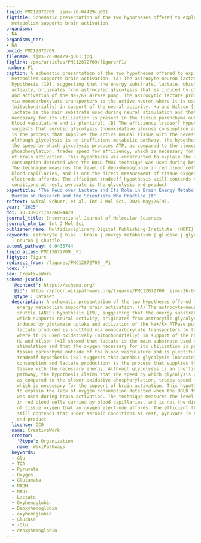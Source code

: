 ```yaml
---
figid: PMC12072709__ijms-26-04429-g001
figtitle: Schematic presentation of the two hypotheses offered to explain how energy
  metabolism supports brain activation
organisms:
- NA
organisms_ner:
- NA
pmcid: PMC12072709
filename: ijms-26-04429-g001.jpg
figlink: /pmc/articles/PMC12072709/figure/F1/
number: F1
caption: A schematic presentation of the two hypotheses offered to explain how energy
  metabolism supports brain activation. (A) The astrocyte–neuron lactate shuttle (ANLS)
  hypothesis [19], suggesting that the energy substrate, lactate, which supports neural
  activity, originates from astrocytic glycolysis that is induced by glutamate uptake
  and activation of the Na+/K+ ATPase pump. The astrocytic lactate produced is shuttled
  via monocarboxylate transporters to the active neuron where it is used oxidatively
  (mitochondrially) in support of the neural activity. Hu and Wilson [41] showed that
  lactate is the main substrate used during neural stimulation and that the oxygen
  necessary for its utilization is present in the tissue parenchyma outside of the
  blood vasculature and is plentiful. (B) The efficiency tradeoff hypothesis [68]
  suggests that aerobic glycolysis (nonoxidative glucose consumption and lactate production)
  is the process that supplies the active neural tissue with the necessary energy.
  Although glycolysis is an inefficient metabolic pathway, the hypothesis claims that
  the speed by which glycolysis produces ATP, as compared to the slower oxidative
  phosphorylation, trades speed for efficiency, which is necessary for the support
  of brain activation. This hypothesis was constructed to explain the lack of oxygen
  consumption detected when the BOLD fMRI technique was used during brain activation.
  The technique measures the level of deoxyhemoglobin in red blood cells carried by
  blood capillaries, and is not the direct measurement of tissue oxygen that an oxygen
  electrode affords. The efficient tradeoff hypothesis still contends that under aerobic
  conditions at rest, pyruvate is the glycolysis end-product
papertitle: 'The Feud over Lactate and Its Role in Brain Energy Metabolism: An Unnecessary
  Burden on Research and the Scientists Who Practice It'
reftext: Avital Schurr, et al. Int J Mol Sci. 2025 May;26(9).
year: '2025'
doi: 10.3390/ijms26094429
journal_title: International Journal of Molecular Sciences
journal_nlm_ta: Int J Mol Sci
publisher_name: Multidisciplinary Digital Publishing Institute  (MDPI)
keywords: astrocyte | bias | brain | energy metabolism | glucose | glycolysis | lactate
  | neuron | shuttle
automl_pathway: 0.9435744
figid_alias: PMC12072709__F1
figtype: Figure
redirect_from: /figures/PMC12072709__F1
ndex: ''
seo: CreativeWork
schema-jsonld:
  '@context': https://schema.org/
  '@id': https://pfocr.wikipathways.org/figures/PMC12072709__ijms-26-04429-g001.html
  '@type': Dataset
  description: A schematic presentation of the two hypotheses offered to explain how
    energy metabolism supports brain activation. (A) The astrocyte–neuron lactate
    shuttle (ANLS) hypothesis [19], suggesting that the energy substrate, lactate,
    which supports neural activity, originates from astrocytic glycolysis that is
    induced by glutamate uptake and activation of the Na+/K+ ATPase pump. The astrocytic
    lactate produced is shuttled via monocarboxylate transporters to the active neuron
    where it is used oxidatively (mitochondrially) in support of the neural activity.
    Hu and Wilson [41] showed that lactate is the main substrate used during neural
    stimulation and that the oxygen necessary for its utilization is present in the
    tissue parenchyma outside of the blood vasculature and is plentiful. (B) The efficiency
    tradeoff hypothesis [68] suggests that aerobic glycolysis (nonoxidative glucose
    consumption and lactate production) is the process that supplies the active neural
    tissue with the necessary energy. Although glycolysis is an inefficient metabolic
    pathway, the hypothesis claims that the speed by which glycolysis produces ATP,
    as compared to the slower oxidative phosphorylation, trades speed for efficiency,
    which is necessary for the support of brain activation. This hypothesis was constructed
    to explain the lack of oxygen consumption detected when the BOLD fMRI technique
    was used during brain activation. The technique measures the level of deoxyhemoglobin
    in red blood cells carried by blood capillaries, and is not the direct measurement
    of tissue oxygen that an oxygen electrode affords. The efficient tradeoff hypothesis
    still contends that under aerobic conditions at rest, pyruvate is the glycolysis
    end-product
  license: CC0
  name: CreativeWork
  creator:
    '@type': Organization
    name: WikiPathways
  keywords:
  - Glu
  - TCA
  - Pyruvate
  - Oxygen
  - Glutamate
  - NADH
  - NAD+
  - Lactate
  - Oxyhemoglobin
  - Deoxyhemoglobin
  - oxyhemoglobin
  - Glucose
  - -Glu
  - deoxyhemoglobin
---
```

